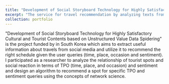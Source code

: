 ```yaml
---
title: "Development of Social Storyboard Technology for Highly Satisfactory Cultural and Tourist Contents based on Unstructured Value Data Spidering"
excerpt: "The service for travel recommendation by analyzing texts from social media<br/><img src='/images/.jpg'>"
collection: portfolio
---
```


"Development of Social Storyboard Technology for Highly Satisfactory Cultural and Tourist Contents based on Unstructured Value Data Spidering" is the project funded by in South Korea which aims to extract useful information about travels from social media and utilize it to recommend the right schedule given the user queries (time, place, occasion and sentiment). I participated as a researcher to analyze the relationship of tourist spots and social reaction in terms of TPO (time, place, and occasion) and sentiment and design an algorithm to recommend a spot for specific TPO and sentiment queries using the concepts of network science. 